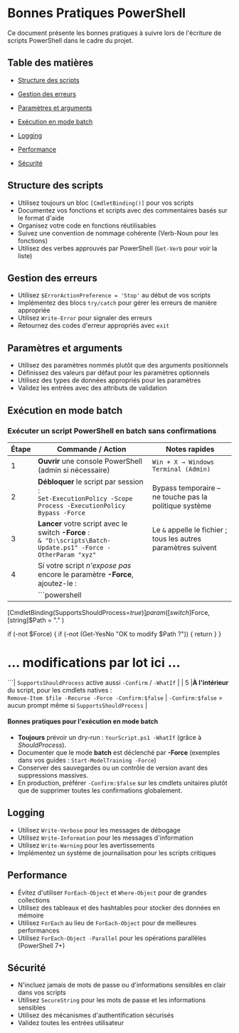 # Bonnes Pratiques PowerShell

Ce document présente les bonnes pratiques à suivre lors de l'écriture de scripts PowerShell dans le cadre du projet.

## Table des matières

- [Structure des scripts](#structure-des-scripts)

- [Gestion des erreurs](#gestion-des-erreurs)

- [Paramètres et arguments](#paramètres-et-arguments)

- [Exécution en mode batch](#exécution-en-mode-batch)

- [Logging](#logging)

- [Performance](#performance)

- [Sécurité](#sécurité)

## Structure des scripts

- Utilisez toujours un bloc `[CmdletBinding()]` pour vos scripts
- Documentez vos fonctions et scripts avec des commentaires basés sur le format d'aide
- Organisez votre code en fonctions réutilisables
- Suivez une convention de nommage cohérente (Verb-Noun pour les fonctions)
- Utilisez des verbes approuvés par PowerShell (`Get-Verb` pour voir la liste)

## Gestion des erreurs

- Utilisez `$ErrorActionPreference = 'Stop'` au début de vos scripts
- Implémentez des blocs `try/catch` pour gérer les erreurs de manière appropriée
- Utilisez `Write-Error` pour signaler des erreurs
- Retournez des codes d'erreur appropriés avec `exit`

## Paramètres et arguments

- Utilisez des paramètres nommés plutôt que des arguments positionnels
- Définissez des valeurs par défaut pour les paramètres optionnels
- Utilisez des types de données appropriés pour les paramètres
- Validez les entrées avec des attributs de validation

## Exécution en mode batch

### Exécuter un script PowerShell en batch sans confirmations

| Étape | Commande / Action | Notes rapides |
|------|-------------------|---------------|
| 1 |**Ouvrir** une console PowerShell (admin si nécessaire) | `Win + X → Windows Terminal (Admin)` |
| 2 |**Débloquer** le script par session : <br>`Set-ExecutionPolicy -Scope Process -ExecutionPolicy Bypass -Force` | Bypass temporaire – ne touche pas la politique système |
| 3 |**Lancer** votre script avec le switch **-Force** : <br>`& "D:\scripts\Batch-Update.ps1" -Force -OtherParam "xyz"` | Le `&` appelle le fichier ; tous les autres paramètres suivent |
| 4 |Si votre script *n'expose pas* encore le paramètre **-Force**, ajoutez-le : |  |
|  |```powershell
[CmdletBinding(SupportsShouldProcess=$true)]
param(
    [switch]$Force,
    [string]$Path = "."
)

if (-not $Force) {
    if (-not (Get-YesNo "OK to modify $Path ?")) { return }
}
# … modifications par lot ici …

```| `SupportsShouldProcess` active aussi `-Confirm` / `-WhatIf` |
| 5 |**À l'intérieur** du script, pour les cmdlets natives :<br>`Remove-Item $file -Recurse -Force -Confirm:$false` | `-Confirm:$false` = aucun prompt même si `SupportsShouldProcess` |

#### Bonnes pratiques pour l'exécution en mode batch

- **Toujours** prévoir un dry-run : `YourScript.ps1 -WhatIf` (grâce à *ShouldProcess*).
- Documenter que le mode **batch** est déclenché par **-Force** (exemples dans vos guides : `Start-ModelTraining -Force`)
- Conserver des sauvegardes ou un contrôle de version avant des suppressions massives.
- En production, préférer `-Confirm:$false` sur les cmdlets unitaires plutôt que de supprimer toutes les confirmations globalement.

## Logging

- Utilisez `Write-Verbose` pour les messages de débogage
- Utilisez `Write-Information` pour les messages d'information
- Utilisez `Write-Warning` pour les avertissements
- Implémentez un système de journalisation pour les scripts critiques

## Performance

- Évitez d'utiliser `ForEach-Object` et `Where-Object` pour de grandes collections
- Utilisez des tableaux et des hashtables pour stocker des données en mémoire
- Utilisez `ForEach` au lieu de `ForEach-Object` pour de meilleures performances
- Utilisez `ForEach-Object -Parallel` pour les opérations parallèles (PowerShell 7+)

## Sécurité

- N'incluez jamais de mots de passe ou d'informations sensibles en clair dans vos scripts
- Utilisez `SecureString` pour les mots de passe et les informations sensibles
- Utilisez des mécanismes d'authentification sécurisés
- Validez toutes les entrées utilisateur
